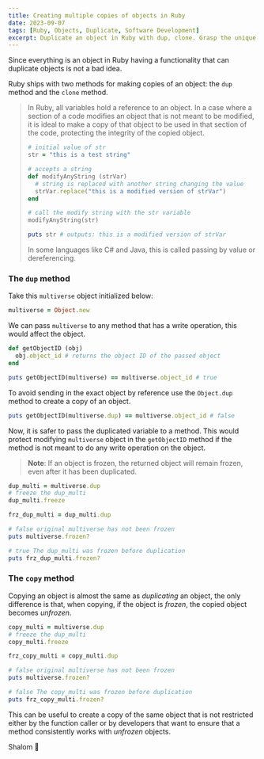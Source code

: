 ```yaml
---
title: Creating multiple copies of objects in Ruby
date: 2023-09-07
tags: [Ruby, Objects, Duplicate, Software Development]
excerpt: Duplicate an object in Ruby with dup, clone. Grasp the unique scenario that which each of the methods shines.
---
```


Since everything is an object in Ruby having a functionality that can duplicate objects is not a bad idea.

Ruby ships with two methods for making copies of an object: the `dup` method and the `clone` method.

> In Ruby, all variables hold a reference to an object. In a case where a section of a code modifies an object that is not meant to be modified, it is ideal to make a copy of that object to be used in that section of the code, protecting the integrity of the copied object.
>
> ```ruby
> # initial value of str
> str = "this is a test string"
> 
> # accepts a string
> def modifyAnyString (strVar) 
> 	# string is replaced with another string changing the value
> 	strVar.replace("this is a modified version of strVar")
> end
> 
> # call the modify string with the str variable
> modifyAnyString(str)
> 
> puts str # outputs: this is a modified version of strVar
> ```
>
> In some languages like C# and Java, this is called passing by value or dereferencing.





### The `dup` method

Take this `multiverse` object initialized below:

```ruby
multiverse = Object.new
```

We can pass `multiverse` to any method that has a write operation, this would affect the object.

```ruby
def getObjectID (obj)
  obj.object_id # returns the object ID of the passed object
end

puts getObjectID(multiverse) == multiverse.object_id # true
```

To avoid sending in the exact object by reference use the `Object.dup` method to create a copy of an object.

```ruby
puts getObjectID(multiverse.dup) == multiverse.object_id # false
```

Now, it is safer to pass the duplicated variable to a method. This would protect modifying `multiverse` object in the `getObjectID` method if the method is not meant to do any write operation on the object.

> **Note**: If an object is frozen, the returned object will remain frozen, even after it has been duplicated.

```ruby
dup_multi = multiverse.dup
# freeze the dup_multi
dup_multi.freeze

frz_dup_multi = dup_multi.dup

# false original multiverse has not been frozen
puts multiverse.frozen? 

# true The dup_multi was frozen before duplication
puts frz_dup_multi.frozen? 
```



### The `copy` method

Copying an object is almost the same as _duplicating_ an object, the only difference is that, when copying, if the object is _frozen_, the copied object becomes _unfrozen_.

```ruby
copy_multi = multiverse.dup
# freeze the dup_multi
copy_multi.freeze

frz_copy_multi = copy_multi.dup

# false original multiverse has not been frozen
puts multiverse.frozen?

# false The copy_multi was frozen before duplication
puts frz_copy_multi.frozen? 
```

This can be useful to create a copy of the same object that is not restricted either by the function caller or by developers that want to ensure that a method consistently works with _unfrozen_ objects.

Shalom 🙇 



